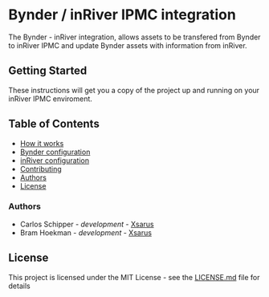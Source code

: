 # Bynder / inRiver IPMC integration

The Bynder - inRiver integration, allows assets to be transfered from Bynder to inRiver IPMC and update Bynder assets with information from inRiver.

## Getting Started
These instructions will get you a copy of the project up and running on your
inRiver IPMC enviroment.

## Table of Contents

- [How it works](docs/README.md)
- [Bynder configuration](docs/BYNDER-CONFIGURATION.md)
- [inRiver configuration](docs/INRIVER-IPMC-CONFIGURATION.md)
- [Contributing](docs/CONTRIBUTING.md)
- [Authors](#Authors)
- [License](#license)

### Authors

* Carlos Schipper - *development* - [Xsarus](https://www.xsarus.nl)
* Bram Hoekman - *development* - [Xsarus](https://www.xsarus.nl)

## License

This project is licensed under the MIT License - see the [LICENSE.md](docs/LICENSE.md) file for details
